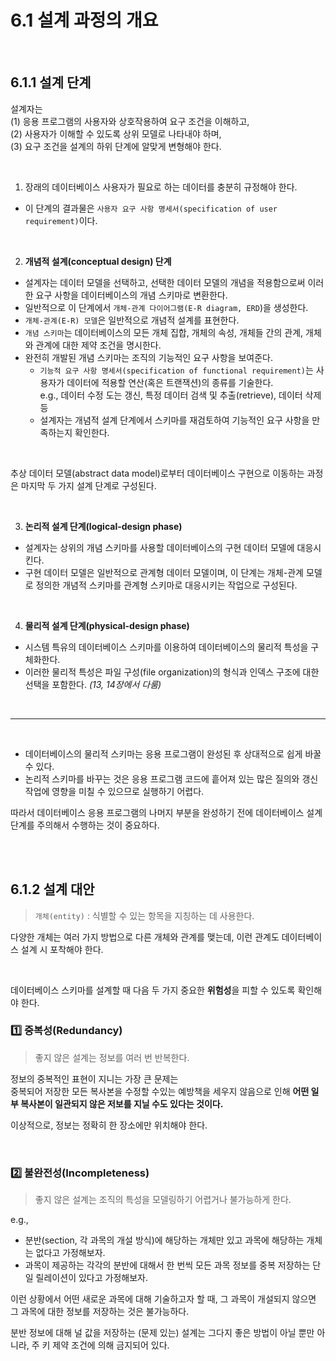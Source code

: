 # 6.1 설계 과정의 개요

<br/>

## 6.1.1 설계 단계

설계자는  
(1) 응용 프로그램의 사용자와 상호작용하여 요구 조건을 이해하고,  
(2) 사용자가 이해할 수 있도록 상위 모델로 나타내야 하며,  
(3) 요구 조건을 설계의 하위 단계에 알맞게 변형해야 한다.

<br/>

1. 장래의 데이터베이스 사용자가 필요로 하는 데이터를 충분히 규정해야 한다.

- 이 단계의 결과물은 `사용자 요구 사항 명세서(specification of user requirement)`이다.

<br/>

2. **개념적 설계(conceptual design) 단계**

- 설계자는 데이터 모델을 선택하고, 선택한 데이터 모델의 개념을 적용함으로써 이러한 요구 사항을 데이터베이스의 개념 스키마로 변환한다.
- 일반적으로 이 단계에서 `개체-관계 다이어그램(E-R diagram, ERD`)을 생성한다.
- `개체-관계(E-R) 모델`은 일반적으로 개념적 설계를 표현한다.
- `개념 스키마`는 데이터베이스의 모든 개체 집합, 개체의 속성, 개체들 간의 관계, 개체와 관계에 대한 제약 조건을 명시한다.
- 완전히 개발된 개념 스키마는 조직의 기능적인 요구 사항을 보여준다.
    - `기능적 요구 사항 명세서(specification of functional requirement)`는 사용자가 데이터에 적용할 연산(혹은 트랜잭션)의 종류를 기술한다.  
      e.g., 데이터 수정 도는 갱신, 특정 데이터 검색 및 추출(retrieve), 데이터 삭제 등
    - 설계자는 개념적 설계 단계에서 스키마를 재검토하여 기능적인 요구 사항을 만족하는지 확인한다.

<br/>

추상 데이터 모델(abstract data model)로부터 데이터베이스 구현으로 이동하는 과정은 마지막 두 가지 설계 단계로 구성된다.

<br/>

3. **논리적 설계 단계(logical-design phase)**

- 설계자는 상위의 개념 스키마를 사용할 데이터베이스의 구현 데이터 모델에 대응시킨다.
- 구현 데이터 모델은 일반적으로 관계형 데이터 모델이며, 이 단계는 개체-관계 모델로 정의한 개념적 스키마를 관계형 스키마로 대응시키는 작업으로 구성된다.

<br/>

4. **물리적 설계 단계(physical-design phase)**

- 시스템 특유의 데이터베이스 스키마를 이용하여 데이터베이스의 물리적 특성을 구체화한다.
- 이러한 물리적 특성은 파일 구성(file organization)의 형식과 인덱스 구조에 대한 선택을 포함한다. *(13, 14장에서 다룸)*

<br/>

---

<br/>

- 데이터베이스의 물리적 스키마는 응용 프로그램이 완성된 후 상대적으로 쉽게 바꿀 수 있다.
- 논리적 스키마를 바꾸는 것은 응용 프로그램 코드에 흩어져 있는 많은 질의와 갱신 작업에 영향을 미칠 수 있으므로 실행하기 어렵다.

따라서 데이터베이스 응용 프로그램의 나머지 부분을 완성하기 전에 데이터베이스 설계 단계를 주의해서 수행하는 것이 중요하다.

<br/>
<br/>

## 6.1.2 설계 대안

> `개체(entity)` : 식별할 수 있는 항목을 지칭하는 데 사용한다.

다양한 개체는 여러 가지 방법으로 다른 개체와 관계를 맺는데, 이런 관계도 데이터베이스 설계 시 포착해야 한다.

<br/>

데이터베이스 스키마를 설계할 때 다음 두 가지 중요한 **위험성**을 피할 수 있도록 확인해야 한다.

### 1️⃣ 중복성(Redundancy)

> 좋지 않은 설계는 정보를 여러 번 반복한다.

정보의 중복적인 표현이 지니는 가장 큰 문제는  
중복되어 저장한 모든 복사본을 수정할 수있는 예방책을 세우지 않음으로 인해 **어떤 일부 복사본이 일관되지 않은 저보를 지닐 수도 있다는 것이다.**

이상적으로, 정보는 정확히 한 장소에만 위치해야 한다.

<br/>

### 2️⃣ 불완전성(Incompleteness)

> 좋지 않은 설계는 조직의 특성을 모델링하기 어렵거나 불가능하게 한다.

e.g.,

- 분반(section, 각 과목의 개설 방식)에 해당하는 개체만 있고 과목에 해당하는 개체는 없다고 가정해보자.
- 과목이 제공하는 각각의 분반에 대해서 한 번씩 모든 과목 정보를 중복 저장하는 단일 릴레이션이 있다고 가정해보자.

이런 상황에서 어떤 새로운 과목에 대해 기술하고자 할 때, 그 과목이 개설되지 않으면 그 과목에 대한 정보를 저장하는 것은 불가능하다.

분반 정보에 대해 널 값을 저장하는 (문제 있는) 설계는 그다지 좋은 방법이 아닐 뿐만 아니라, 주 키 제약 조건에 의해 금지되어 있다.
